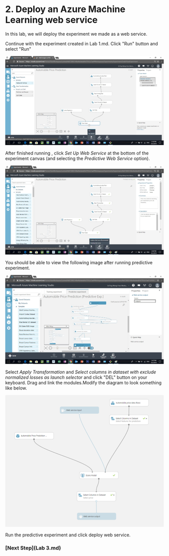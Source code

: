 # 2. Deploy an Azure Machine Learning web service

In this lab, we will deploy the experiment we made as a web service.

Continue with the experiment created in Lab 1.md. Click "Run" button and select "Run" 

![](https://github.com/EnTing0417/AutomobilePricePrediction/blob/master/ManualImages/Lab%201.jpg)

After finished running , click *Set Up Web Service* at the bottom of the experiment canvas (and selecting the *Predictive Web Service* option).

![](https://github.com/EnTing0417/AutomobilePricePrediction/blob/master/ManualImages/Lab%202%20(%20Select%20Predictive%20Web%20Service%20).jpg)

You should be able to view the following image after running predictive experiment.

![](https://github.com/EnTing0417/AutomobilePricePrediction/blob/master/ManualImages/Lab%202(Predictive%20Experiment).jpg)

Select *Apply Transformation* and *Select columns in dataset with exclude normalized losses as launch selector* and click "DEL" button on your keyboard. 
Drag and link the modules.Modify the diagram to look something like below. 

![](https://github.com/EnTing0417/AutomobilePricePrediction/blob/master/ManualImages/finalexperiment.PNG)

Run the predictive experiment and click deploy web service.

### [Next Step](Lab 3.md)
